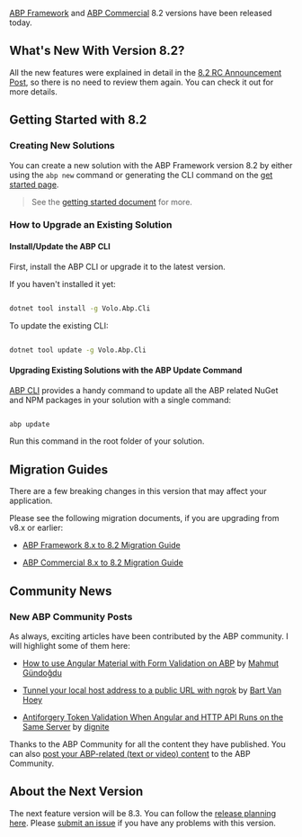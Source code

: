 [ABP Framework](https://abp.io/) and [ABP Commercial](https://commercial.abp.io/) 8.2 versions have been released today.

## What's New With Version 8.2?

All the new features were explained in detail in the [8.2 RC Announcement Post](https://blog.abp.io/abp/announcing-abp-8-2-release-candidate), so there is no need to review them again. You can check it out for more details. 

## Getting Started with 8.2

### Creating New Solutions

You can create a new solution with the ABP Framework version 8.2 by either using the `abp new` command or generating the CLI command on the [get started page](https://abp.io/get-started).

> See the [getting started document](https://docs.abp.io/en/abp/latest/Getting-Started) for more.

### How to Upgrade an Existing Solution

#### Install/Update the ABP CLI

First, install the ABP CLI or upgrade it to the latest version.

If you haven't installed it yet:

```bash
dotnet tool install -g Volo.Abp.Cli
```

To update the existing CLI:

```bash
dotnet tool update -g Volo.Abp.Cli
```

#### Upgrading Existing Solutions with the ABP Update Command

[ABP CLI](https://docs.abp.io/en/abp/latest/CLI) provides a handy command to update all the ABP related NuGet and NPM packages in your solution with a single command:

```bash
abp update
```

Run this command in the root folder of your solution.

## Migration Guides

There are a few breaking changes in this version that may affect your application.
Please see the following migration documents, if you are upgrading from v8.x or earlier:

* [ABP Framework 8.x to 8.2 Migration Guide](https://docs.abp.io/en/abp/8.2/Migration-Guides/Abp-8_2)
* [ABP Commercial 8.x to 8.2 Migration Guide](https://docs.abp.io/en/commercial/8.2/migration-guides/v8_2)

## Community News

### New ABP Community Posts

As always, exciting articles have been contributed by the ABP community. I will highlight some of them here:

* [How to use Angular Material with Form Validation on ABP](https://community.abp.io/posts/how-to-use-angular-material-with-form-validation-on-abp-jtheajj3) by [Mahmut Gündoğdu](https://x.com/mahmutgundogdu)
* [Tunnel your local host address to a public URL with ngrok](https://community.abp.io/posts/tunnel-your-local-host-address-to-a-public-url-with-ngrok-4cywnocj) by [Bart Van Hoey](https://github.com/bartvanhoey)
* [Antiforgery Token Validation When Angular and HTTP API Runs on the Same Server](https://community.abp.io/posts/antiforgery-token-validation-when-angular-and-http-api-runs-on-the-same-server-mzf5ppdq) by [dignite](https://x.com/dignite_adu)

Thanks to the ABP Community for all the content they have published. You can also [post your ABP-related (text or video) content](https://community.abp.io/articles/submit) to the ABP Community.

## About the Next Version

The next feature version will be 8.3. You can follow the [release planning here](https://github.com/abpframework/abp/milestones). Please [submit an issue](https://github.com/abpframework/abp/issues/new) if you have any problems with this version.